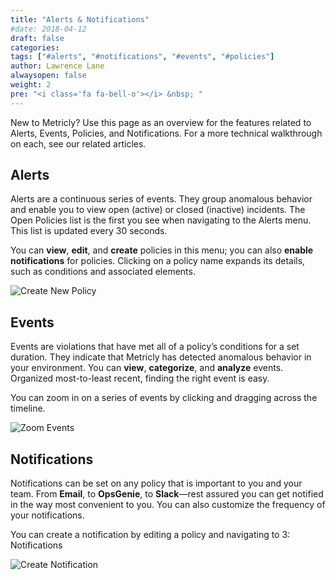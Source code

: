 ```yaml
---
title: "Alerts & Notifications"
#date: 2018-04-12
draft: false
categories:
tags: ["#alerts", "#notifications", "#events", "#policies"]
author: Lawrence Lane
alwaysopen: false
weight: 2
pre: "<i class='fa fa-bell-o'></i> &nbsp; "
---
```

New to Metricly? Use this page as an overview for the features related to Alerts, Events, Policies, and Notifications. For a more technical walkthrough on each, see our related articles.

## Alerts
Alerts are a continuous series of events. They group anomalous behavior and enable you to view open (active) or closed (inactive) incidents. The Open Policies list is the first you see when navigating to the Alerts menu. This list is updated every 30 seconds.

You can **view**, **edit**, and **create** policies in this menu; you can also **enable notifications** for policies. Clicking on a policy name expands its details, such as conditions and associated elements.

![Create New Policy](/images/_index/create-new-policy.png)

## Events
Events are violations that have met all of a policy’s conditions for a set duration. They indicate that Metricly has detected anomalous behavior in your environment. You can **view**, **categorize**, and **analyze** events. Organized most-to-least recent, finding the right event is easy.

You can zoom in on a series of events by clicking and dragging across the timeline.

![Zoom Events](/images/_index/zoom-events.png)

## Notifications
Notifications can be set on any policy that is important to you and your team. From **Email**, to **OpsGenie**, to **Slack**—rest assured you can get notified in the way most convenient to you. You can also customize the frequency of your notifications.

You can create a notification by editing a policy and navigating to 3: Notifications

![Create Notification](/images/_index/create-notification.png)

